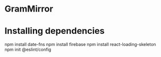 # GramMirror

# Installing dependencies
npm install date-fns
npm install firebase
npm install react-loading-skeleton 
npm init @eslint/config